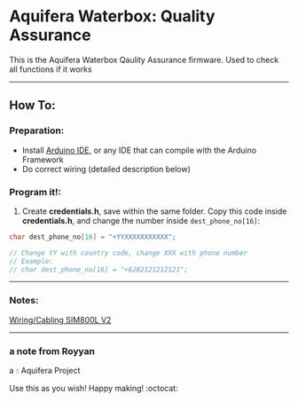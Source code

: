 # Aquifera Waterbox: Quality Assurance

This is the Aquifera Waterbox Qaulity Assurance firmware. Used to check all functions if it works

---

## How To:
### Preparation:

- Install [Arduino IDE](https://www.arduino.cc/en/main/software), or any IDE that can compile with the Arduino Framework
- Do correct wiring (detailed description below)

### Program it!:

1. Create **credentials.h**, save within the same folder. Copy this code inside **credentials.h**, and change the number inside `dest_phone_no[16]`:
```cpp
char dest_phone_no[16] = "+YYXXXXXXXXXXX";

// Change YY with country code, change XXX with phone number
// Example:
// char dest_phone_no[16] = "+6282121212121";
```

---

### Notes:

[Wiring/Cabling SIM800L V2](https://github.com/royyandzakiy/aquifera-waterflow-sms)

---

### a note from Royyan

a :droplet: Aquifera Project

Use this as you wish! Happy making! :octocat:
